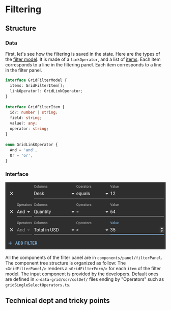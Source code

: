 # Filtering

## Structure

### Data

First, let's see how the filtering is saved in the state. Here are the types of the [filter model](https://mui.com/x/api/data-grid/grid-filter-model/). It is made of a `linkOperator`, and a list of [items](https://mui.com/x/api/data-grid/grid-filter-item/). Each item corresponds to a line in the filtering panel. Each item corresponds to a line in the filter panel.

```ts
interface GridFilterModel {
  items: GridFilterItem[];
  linkOperator?: GridLinkOperator;
}

interface GridFilterItem {
  id?: number | string;
  field: string;
  value?: any;
  operator: string;
}

enum GridLinkOperator {
  And = 'and',
  Or = 'or',
}
```

### Interface

![filter panel screenshot](./img/filterPanel.png)

All the components of the filter panel are in `components/panel/filterPanel`.
The component tree structure is organized as follow:
The `<GridFilterPanel/>` renders a `<GridFilterForm/>` for each `item` of the filter model.
The input component is provided by the developers.
Default ones are defined in `x-data-grid/scr/colDef/` files ending by "Operators" such as `gridSingleSelectOperators.ts`.

## Technical dept and tricky points

